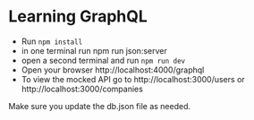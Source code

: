 # Learning GraphQL

* Run ```npm install```
* in one terminal run npm run json:server
* open a second terminal and run ```npm run dev```
* Open your browser http://localhost:4000/graphql
* To view the mocked API go to http://localhost:3000/users or http://localhost:3000/companies

Make sure you update the db.json file as needed.
